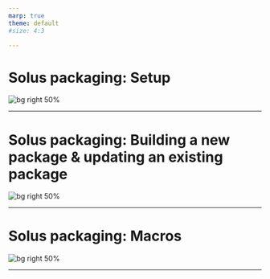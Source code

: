 ```yaml
---
marp: true
theme: default
#size: 4:3

---
```


# Solus packaging: **Setup**
![bg right 50%](Solus.svg)

---

# Solus packaging: **Building a new package & updating an existing package**
![bg right 50%](Solus.svg)

---

# Solus packaging: **Macros**
![bg right 50%](Solus.svg)

---